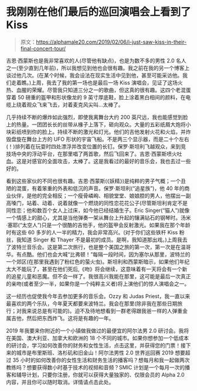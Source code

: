 # 我刚刚在他们最后的巡回演唱会上看到了 Kiss

> 原文：<https://alphamale20.com/2019/02/06/i-just-saw-kiss-in-their-final-concert-tour/>

吉恩·西蒙斯也是我非常喜欢的人(尽管他有缺点)，也是为数不多的男性 2.0 名人之一(至少直到几年前)，所以我想见到他也会很有趣。我之前在我的另一个博客上谈过他几次。(在某个时候，我会设法在现实生活中见到他，甚至可能采访他。我们走着瞧。)上周，我去了我的第一场也是最后一场 Kiss 演唱会，见证了这场火热、血腥的荣耀。尽管我只知道三分之一的歌曲，但这真的很有趣。这四个老混蛋穿着 50 磅重的盔甲和形状像龙的 9 英寸厚底鞋，脸上涂着黑白相间的颜料，在电缆上绕着观众飞来飞去，对着麦克风尖叫...太棒了。

几乎持续不断的爆炸如此强烈，即使我离舞台大约 200 英尺远，我也能感觉到脸上的热量。一团团长长的丝带从椽子上落下，砸向观众。大量的五彩纸屑大炮将小块彩纸喷到你的脸上。持续不断的激光和灯光。他们的吉他发射火花和火焰，并炸毁盘旋在舞台上方的 UFO 形状的宇宙飞船。不是两三个显示器，而是二十个左右(！)排列着在玩耍时四处漂浮并改变位置的长钉。保罗·斯坦利飞越观众，来到竞技场中央的浮动平台，在那里唱了两首歌，然后飞回来了。吉恩·西蒙斯喷火吐血。这是对感官的全面攻击，太棒了。这是我看过的最好的音乐会，我也去过一些好的。

看到这些家伙的不同也很有趣。吉恩·西蒙斯(《妖精》)是纯粹的男子气概；一个丑陋的混蛋，有着笨重的外表和低沉的声音。保罗·斯坦利(“追星族”)，他 40 年的商业伙伴，是他的完全相反；一个瘦骨嶙峋、相貌堂堂、娘娘腔的男人，他摆出一副高嗓门，站着、动着、说着就像一个燃烧的同性恋花花公子(尽管斯坦利肯定不是同性恋；他和数百个女人上过床，如今他已经结婚生子。Eric Singer(“猫人”)就像一个情感上的甜心，尤其是当他弹奏一架从舞台上升起的镶满钻石的钢琴时。汤米·塞耶(“太空人”)只是一个很酷的吉他手，他的盔甲会反射激光。如果我在那个年龄时有这些 60 多岁的人一半的精力，我会非常高兴。(对于你们这些铁杆 Kiss 粉丝，我知道 Singer 和 Thayer 不是最初的成员。是啊，我知道那出戏。)上周我去了波特兰音乐会。这是第二次旅行，也是整个美国之旅的第一次，第一次是在温哥华。有点酷。他们也会大喊“比弗顿！”每隔一段时间，因为塞尔从那里，波特兰的一个郊区(在那里我遇到了粉红色的萤火虫)。斯坦利和西蒙斯暗示，如果他们年纪太大不能玩了，甚至在他们死后,《吻》将会继续，这意味着有一天将会有一个新的追星儿童和恶魔。但不会一样了。我很高兴我能在那里，这可能是最后一次真正的亲吻(或者至少一半，如果你是一个纯粹主义者)将上演他们的惊人演唱会之一。

这一经历也促使我今年去参加更多的音乐会。Ozzy 和 Judas Priest，我一直以来最喜欢的两个乐队，今年夏天都要来波特兰。我会在那里(除非我在那些日期旅行；对我来说总是有可能的)。迫不及待地想看到一群老得跟我爸一样的人弹重金属吉他，然后把东西炸飞。这将是有趣的一年。

2019 年我要来你附近的一个小镇做我做过的最便宜的阿尔法男 2.0 研讨会。我将在美国、澳大利亚、加拿大和欧洲的 18 个不同的城市。如果你想参加一个低成本的研讨会，学习如何改善你的财务和女性生活，点击这里，并获得您的门票！接下来的城市是布里斯班、洛杉矶和旧金山！阿尔法男性 2.0 世界巡回赛 2019 想要超过 35 小时的如何改善你的女性生活和财务生活的播客吗？想每月和我一起做两次教练吗？想要获得数小时基于技术的视频和音频？SMIC 计划是一个每月一次的播客和辅导计划，只要你注册，你就可以获得大量独家的、仅限会员的 Alpha 2.0 内容，并且你可以随时取消。详情请点击此处。